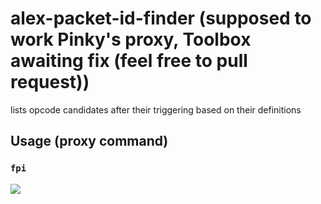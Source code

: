 # alex-packet-id-finder (supposed to work Pinky's proxy, Toolbox awaiting fix (feel free to pull request))
lists opcode candidates after their triggering based on their definitions

## Usage (proxy command)
### `fpi`

<img src=http://u.cubeupload.com/Owyn/alex.jpg>
